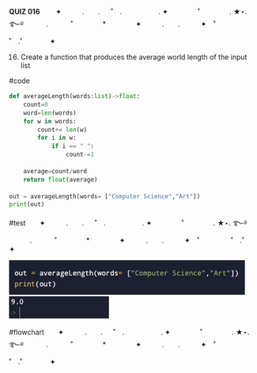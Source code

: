 **QUIZ 016** 　　✦　　　.　　. 　 ˚　.　　　　　 . ✦　　　 　˚　　　　 . ★⋆. ࿐࿔ 
　　　.   　　˚　　 　　*　　 　　✦　　　.　　.　　　✦　˚ 　　　　 ˚　.˚　　　　✦

16. Create a function that produces the average world length of the input list

#code
```.py
def averageLength(words:list)->float:
    count=0
    word=len(words)
    for w in words:
        count+= len(w)
        for i in w:
            if i == " ":
                count-=1
        
    average=count/word
    return float(average)

out = averageLength(words= ["Computer Science","Art"])
print(out)
```

#test　　✦　　　.　　. 　 ˚　.　　　　　 . ✦　　　 　˚　　　　 . ★⋆. ࿐࿔ 
　　　.   　　˚　　 　　*　　 　　✦　　　.　　.　　　✦　˚ 　　　　 ˚　.˚　　　　✦

![](https://github.com/marinamen/quizzes/blob/main/pictures/Screen%20Shot%202023-10-10%20at%209.57.56.png)
![](https://github.com/marinamen/quizzes/blob/main/pictures/Screen%20Shot%202023-10-10%20at%209.58.05.png)


#flowchart　　✦　　　.　　. 　 ˚　.　　　　　 . ✦　　　 　˚　　　　 . ★⋆. ࿐࿔ 
　　　.   　　˚　　 　　*　　 　　✦　　　.　　.　　　✦　˚ 　　　　 ˚　.˚　　　　✦
   
